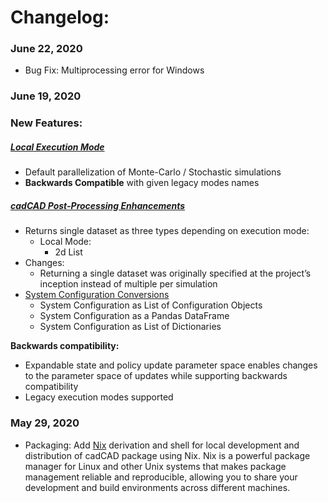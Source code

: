 # Changelog:
### June 22, 2020
* Bug Fix: Multiprocessing error for Windows

### June 19, 2020
    
### New Features:
##### [Local Execution Mode](documentation/Simulation_Execution.md)
* Default parallelization of Monte-Carlo / Stochastic simulations
* **Backwards Compatible** with given legacy modes names

##### [cadCAD Post-Processing Enhancements](https://github.com/cadCAD-org/cadCAD/blob/master/documentation/Simulation_Execution.md#execute-simulation-produce-system-event-dataset)
* Returns single dataset as three types depending on execution mode:
    * Local Mode:
        * 2d List
* Changes:
    * Returning a single dataset was originally specified at the project’s inception instead of multiple per simulation
* [System Configuration Conversions](documentation/System_Configuration.md)
    * System Configuration as List of Configuration Objects
    * System Configuration as a Pandas DataFrame
    * System Configuration as List of Dictionaries

**Backwards compatibility:**
* Expandable state and policy update parameter space enables changes to the parameter space of updates while 
supporting backwards compatibility
* Legacy execution modes supported

### May 29, 2020
* Packaging: Add [Nix](https://nixos.org/) derivation and shell for local development and distribution of cadCAD package using Nix. Nix is a powerful package manager for Linux and other Unix systems that makes package management reliable and reproducible, allowing you to share your development and build environments across different machines.
